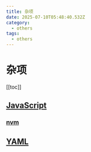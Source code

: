 ```yaml
---
title: 杂项
date: 2025-07-10T05:48:40.532Z
category:
  - others
tags:
  - others
---
```


# 杂项
[[toc]]

## [JavaScript](./java-script/)
### [nvm](./java-script/nvm.md)
## [YAML](./yaml)